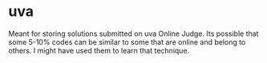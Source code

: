 # uva
Meant for storing solutions submitted on uva Online Judge.
Its possible that some 5-10% codes can be similar to some that are online and belong to others. I might have used them to learn that technique.

